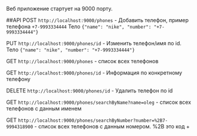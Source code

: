 Веб приложение стартует на 9000 порту.

##API
POST
```http://localhost:9000/phones```  - Добавить телефон, пример телефона ```+7-9993334444```
Тело
```{"name": "nike", "number": "+7-9993334444"}```

PUT
```http://localhost:9000/phones/id```  - Изменить телефон/имя по id.
Тело
```{"name": "nike", "number": "+7-9993334444"}```

GET
```http://localhost:9000/phones``` - список всех телефонов

GET
```http://localhost:9000/phones/id```  - Информация по конкретному телефону

DELETE
```http://localhost:9000/phones/id```  - Удалить телефон по id

GET 
```http://localhost:9000/phones/searchByName?name=oleg``` - список всех телефонов с данным именем

GET 
```http://localhost:9000/phones/searchByNumber?number=%2B7-9994318900``` - список всех телефонов с данным номером. %2B это код +